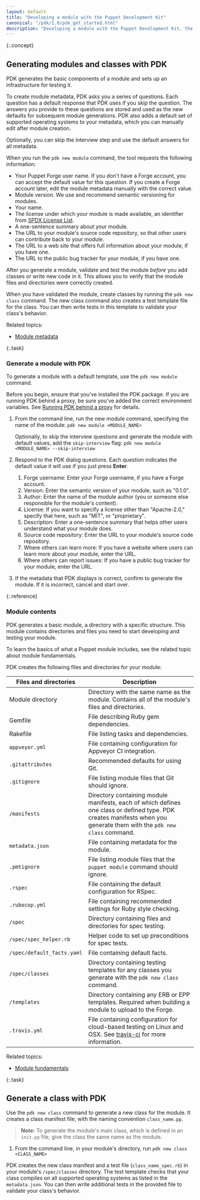 ```yaml
---
layout: default
title: "Developing a module with the Puppet Development Kit"
canonical: "/pdk/1.0/pdk_get_started.html"
description: "Developing a module with the Puppet Development Kit, the shortest path to developing better Puppet code."
---
```


[install]: ./pdk_install.html
[metadata]: {{puppet}}/modules_metadata.html
[fundamentals]: {{puppet}}/modules_fundamentals.html

{:.concept}
## Generating modules and classes with PDK

PDK generates the basic components of a module and sets up an infrastructure for testing it.

To create module metadata, PDK asks you a series of questions. Each question has a default response that PDK uses if you skip the question. The answers you provide to these questions are stored and used as the new defaults for subsequent module generations. PDK also adds a default set of supported operating systems to your metadata, which you can manually edit after module creation.

Optionally, you can skip the interview step and use the default answers for all metadata.

When you run the `pdk new module` command, the tool requests the following information:

* Your Puppet Forge user name. If you don't have a Forge account, you can accept the default value for this question. If you create a Forge account later, edit the module metadata manually with the correct value. 
* Module version. We use and recommend semantic versioning for modules.
* Your name.
* The license under which your module is made available, an identifier from [SPDX License List](https://spdx.org/licenses/).
* A one-sentence summary about your module.
* The URL to your module's source code repository, so that other users can contribute back to your module.
* The URL to a web site that offers full information about your module, if you have one.
* The URL to the public bug tracker for your module, if you have one.

After you generate a module, validate and test the module _before_ you add classes or write new code in it. This allows you to verify that the module files and directories were correctly created.

When you have validated the module, create classes by running the `pdk new class` command. The new class command also creates a test template file for the class. You can then write tests in this template to validate your class's behavior.

Related topics:

* [Module metadata][metadata]

{:.task}
### Generate a module with PDK

To generate a module with a default template, use the `pdk new module` command.

Before you begin, ensure that you've installed the PDK package. If you are running PDK behind a proxy, be sure you've added the correct environment variables. See [Running PDK behind a proxy](./pdk_install.hmtl#running-pdk-behind-a-proxy) for details.

1. From the command line, run the new module command, specifying the name of the module: `pdk new module <MODULE_NAME>`
   
   Optionally, to skip the interview questions and generate the module with default values, add the `skip-interview` flag: `pdk new module <MODULE_NAME> --skip-interview`

1. Respond to the PDK dialog questions. Each question indicates the default value it will use if you just press **Enter**.

   1. Forge username: Enter your Forge username, if you have a Forge account.
   2. Version: Enter the semantic version of your module, such as "0.1.0".
   3. Author: Enter the name of the module author (you or someone else responsible for the module's content).
   4. License: If you want to specify a license other than "Apache-2.0," specify that here, such as "MIT", or "proprietary".
   5. Description: Enter a one-sentence summary that helps other users understand what your module does.
   6. Source code repository: Enter the URL to your module's source code repository.
   7. Where others can learn more: If you have a website where users can learn more about your module, enter the URL.
   8. Where others can report issues: If you have a public bug tracker for your module, enter the URL.

1. If the metadata that PDK displays is correct, confirm to generate the module. If it is incorrect, cancel and start over.

{:.reference}
### Module contents

PDK generates a basic module, a directory with a specific structure. This module contains directories and files you need to start developing and testing your module.

To learn the basics of what a Puppet module includes, see the related topic about module fundamentals.

PDK creates the following files and directories for your module:

Files and directories   | Description
----------------|-------------------------
Module directory | Directory with the same name as the module. Contains all of the module's files and directories.
Gemfile | File describing Ruby gem dependencies.
Rakefile | File listing tasks and dependencies.
`appveyor.yml` | File containing configuration for Appveyor CI integration.
`.gitattributes` | Recommended defaults for using Git.
`.gitignore` | File listing module files that Git should ignore.
`/manifests` | Directory containing module manifests, each of which defines one class or defined type. PDK creates manifests when you generate them with the `pdk new class` command.
`metadata.json` | File containing metadata for the module.
`.pmtignore` | File listing module files that the `puppet module` command should ignore.
`.rspec` | File containing the default configuration for RSpec.
`.rubocop.yml` | File containing recommended settings for Ruby style checking.
`/spec` | Directory containing files and directories for spec testing.
`/spec/spec_helper.rb` | Helper code to set up preconditions for spec tests.
`/spec/default_facts.yaml` | File containing default facts.
`/spec/classes` | Directory containing testing templates for any classes you generate with the `pdk new class` command.
`/templates` | Directory containing any ERB or EPP templates. Required when building a module to upload to the Forge.
`.travis.yml` | File containing configuration for cloud-based testing on Linux and OSX. See [travis-ci](http://travis-ci.org/) for more information.

Related topics:

* [Module fundamentals][fundamentals]

{:.task}
## Generate a class with PDK

Use the `pdk new class` command to generate a new class for the module. It creates a class manifest file, with the naming convention `class_name.pp`.

> **Note:** To generate the module's main class, which is defined in an `init.pp` file, give the class the same name as the module.

1. From the command line, in your module's directory, run `pdk new class <CLASS_NAME>` 

PDK creates the new class manifest and a test file (`class_name_spec.rb`) in your module's `/spec/classes` directory. The test template checks that your class compiles on all supported operating systems as listed in the `metadata.json`. You can then write additional tests in the provided file to validate your class's behavior.



